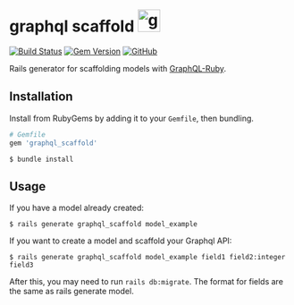 # graphql scaffold <img src="https://cloud.githubusercontent.com/assets/2231765/9094460/cb43861e-3b66-11e5-9fbf-71066ff3ab13.png" height="40" alt="graphql-ruby"/>

[![Build Status](https://travis-ci.org/arthurmolina/graphql-ruby.svg?branch=master)](https://travis-ci.org/arthurmolina/graphql_scaffold)
[![Gem Version](https://badge.fury.io/rb/graphql_scaffold.svg)](https://rubygems.org/gems/graphql_scaffold)
[![GitHub](https://img.shields.io/github/license/arthurmolina/graphql_scaffold)](https://img.shields.io/github/license/arthurmolina/graphql_scaffold)

Rails generator for scaffolding models with [GraphQL-Ruby](https://github.com/rmosolgo/graphql-ruby/).

## Installation

Install from RubyGems by adding it to your `Gemfile`, then bundling.

```ruby
# Gemfile
gem 'graphql_scaffold'
```

```
$ bundle install
```

## Usage

If you have a model already created:

```
$ rails generate graphql_scaffold model_example
```

If you want to create a model and scaffold your Graphql API:

```
$ rails generate graphql_scaffold model_example field1 field2:integer field3
```

After this, you may need to run `rails db:migrate`. The format for fields are the same as rails generate model.
